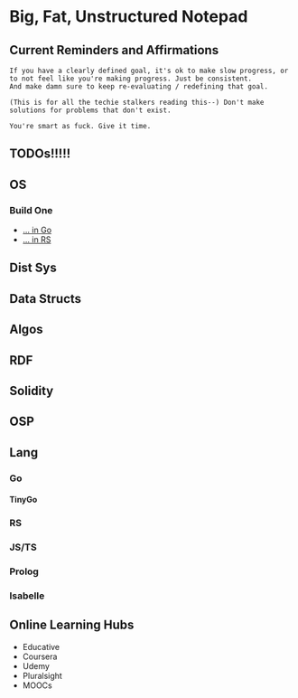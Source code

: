 # Big, Fat, Unstructured Notepad

## Current Reminders and Affirmations
    If you have a clearly defined goal, it's ok to make slow progress, or to not feel like you're making progress. Just be consistent. 
    And make damn sure to keep re-evaluating / redefining that goal. 

    (This is for all the techie stalkers reading this--) Don't make solutions for problems that don't exist. 

    You're smart as fuck. Give it time. 

## TODOs!!!!!

## OS
### Build One
- [... in Go](https://lsub.org/clive/)
- [... in RS](https://os.phil-opp.com/minimal-rust-kernel/)

## Dist Sys

## Data Structs

## Algos

## RDF

## Solidity

## OSP

## Lang
### Go

#### TinyGo

### RS

### JS/TS

### Prolog

### Isabelle

## Online Learning Hubs
- Educative
- Coursera
- Udemy
- Pluralsight
- MOOCs
